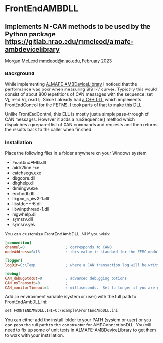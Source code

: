 # FrontEndAMBDLL
## Implements NI-CAN methods to be used by the Python package https://gitlab.nrao.edu/mmcleod/almafe-ambdevicelibrary
Morgan McLeod <mmcleod@nrao.edu>, February 2023

### Background
While implementing [ALMAFE-AMBDeviceLibrary](https://gitlab.nrao.edu/mmcleod/almafe-ambdevicelibrary) I noticed that the performance was poor when measuring SIS I-V curves.  Typically this would consist of about 800 repetitions of CAN messages with the sequence:  set Vj, read Vj, read Ij.  Since I already had [a C++ DLL](https://github.com/morganmcleod/ALMA-FEControl/tree/master/FrontEndControl2) which implements FrontEndControl for the FETMS, I took parts of that to make this DLL.

Unlike FrontEndControl, this DLL is mostly just a simple pass-through of CAN messages.  However it adds a runSequence() method which dispatches a prepared list of CAN commands and requests and then returns the results back to the caller when finished.

### Installation
Place the following files in a folder anywhere on your Windows system:
- FrontEndAMB.dll
- addr2line.exe
- catchsegv.exe
- dbgcore.dll
- dbghelp.dll
- drmingw.exe
- exchndl.dll
- libgcc_s_dw2-1.dll
- libstdc++-6.dll
- libwinpthread-1.dll
- mgwhelp.dll
- symsrv.dll
- symsrv.yes

You can customize FrontEndAmbDLL.INI if you wish:
```ini
[connection]
channel=0                   ; corresponds to CAN0
nodeAddress=0x13            ; this value is standard for the FEMC module

[logger]
logDir=C:\Temp              ; where a CAN transaction log will be written

[debug]
CAN_debugStdout=0           ; advanced debugging options
CAN_noTransmit=0            ;
CAN_monitorTimeout=4        ; milliseconds.  Set to longer if you are getting timeout errors
```

Add an environment variable (system or user) with the full path to FrontEndAmbDLL.ini:
```
set FRONTENDAMBDLL.INI=C:\example\FrontEndAmbDLL.ini
```

You can either add the install folder to your PATH (system or user) or you can pass the full path to the constructor for AMBConnectionDLL. You will need to fix up some of unit tests in ALMAFE-AMBDeviceLibrary to get them to work with your installation.
